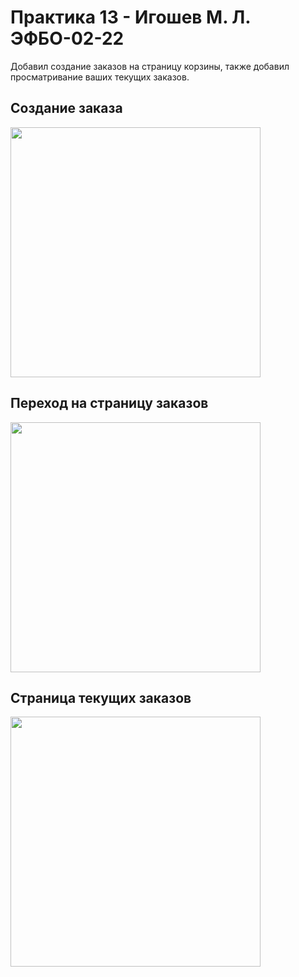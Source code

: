 # Практика 13 - Игошев М. Л. ЭФБО-02-22

Добавил создание заказов на страницу корзины, также добавил просматривание ваших текущих заказов.

## Создание заказа
<kbd>
<img src="https://github.com/user-attachments/assets/5e2d8728-fef8-4b6f-966c-2ad92446c39a" height="400">
</kbd>

## Переход на страницу заказов
<kbd>
<img src="https://github.com/user-attachments/assets/f73f2077-60e6-4501-bc50-7321e852a05d" height="400">
</kbd>

## Страница текущих заказов
<kbd>
<img src="https://github.com/user-attachments/assets/058ecffc-efb9-473b-8e94-eee667e84055" height="400">
</kbd>

